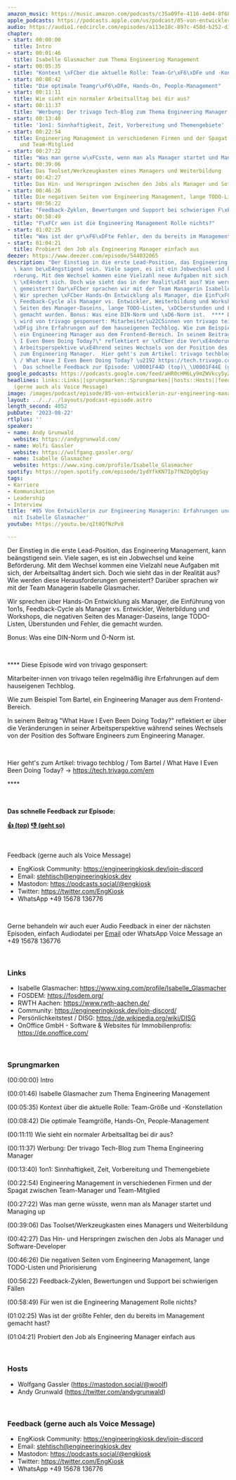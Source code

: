 ```yaml
---
amazon_music: https://music.amazon.com/podcasts/c35a09fe-4116-4e04-8f68-77d61b112e46/episodes/acefa9c0-df46-497a-be39-470a4fdd2bef/engineering-kiosk-85-von-entwicklerin-zur-engineering-managerin-erfahrungen-und-learnings-mit-isabelle-glasmacher
apple_podcasts: https://podcasts.apple.com/us/podcast/85-von-entwicklerin-zur-engineering-managerin-erfahrungen/id1603082924?i=1000625211457&uo=4
audio: https://audio1.redcircle.com/episodes/a113e18c-897c-458d-b252-d305aa8de90c/stream.mp3
chapter:
- start: 00:00:00
  title: Intro
- start: 00:01:46
  title: Isabelle Glasmacher zum Thema Engineering Management
- start: 00:05:35
  title: "Kontext \xFCber die aktuelle Rolle: Team-Gr\xF6\xDFe und -Konstellation"
- start: 00:08:42
  title: "Die optimale Teamgr\xF6\xDFe, Hands-On, People-Management"
- start: 00:11:11
  title: Wie sieht ein normaler Arbeitsalltag bei dir aus?
- start: 00:11:37
  title: 'Werbung: Der trivago Tech-Blog zum Thema Engineering Manager'
- start: 00:13:40
  title: '1on1: Sinnhaftigkeit, Zeit, Vorbereitung und Themengebiete'
- start: 00:22:54
  title: Engineering Management in verschiedenen Firmen und der Spagat zwischen Team-Manager
    und Team-Mitglied
- start: 00:27:22
  title: "Was man gerne w\xFCsste, wenn man als Manager startet und Managing up"
- start: 00:39:06
  title: Das Toolset/Werkzeugkasten eines Managers und Weiterbildung
- start: 00:42:27
  title: Das Hin- und Herspringen zwischen den Jobs als Manager und Software-Developer
- start: 00:46:26
  title: Die negativen Seiten vom Engineering Management, lange TODO-Listen und Priorisierung
- start: 00:56:22
  title: "Feedback-Zyklen, Bewertungen und Support bei schwierigen F\xE4llen"
- start: 00:58:49
  title: "F\xFCr wen ist die Engineering Management Rolle nichts?"
- start: 01:02:25
  title: "Was ist der gr\xF6\xDFte Fehler, den du bereits im Management gemacht hast?"
- start: 01:04:21
  title: Probiert den Job als Engineering Manager einfach aus
deezer: https://www.deezer.com/episode/544032065
description: "Der Einstieg in die erste Lead-Position, das Engineering Management,\
  \ kann be\xE4ngstigend sein. Viele sagen, es ist ein Jobwechsel und keine Bef\xF6\
  rderung. Mit dem Wechsel kommen eine Vielzahl neue Aufgaben mit sich, der Arbeitsalltag\
  \ \xE4ndert sich. Doch wie sieht das in der Realit\xE4t aus? Wie werden diese Herausforderungen\
  \ gemeistert? Dar\xFCber sprachen wir mit der Team Managerin Isabelle Glasmacher.\
  \ Wir sprechen \xFCber Hands-On Entwicklung als Manager, die Einf\xFChrung von 1on1s,\
  \ Feedback-Cycle als Manager vs. Entwickler, Weiterbildung und Workshops, die negativen\
  \ Seiten des Manager-Daseins, lange TODO-Listen, \xDCberstunden und Fehler, die\
  \ gemacht wurden. Bonus: Was eine DIN-Norm und \xD6-Norm ist.  **** Diese Episode\
  \ wird von trivago gesponsert: Mitarbeiter\u22C5innen von trivago teilen regelm\xE4\
  \xDFig ihre Erfahrungen auf dem hauseigenen Techblog. Wie zum Beispiel Tom Bartel,\
  \ ein Engineering Manager aus dem Frontend-Bereich. In seinem Beitrag \"What Have\
  \ I Even Been Doing Today?\" reflektiert er \xFCber die Ver\xE4nderungen in seiner\
  \ Arbeitsperspektive w\xE4hrend seines Wechsels von der Position des Software Engineers\
  \ zum Engineering Manager.  Hier geht's zum Artikel: trivago techblog / Tom Bartel\
  \ / What Have I Even Been Doing Today? \u2192 https://tech.trivago.com/em\_ ****\
  \  Das schnelle Feedback zur Episode: \U0001F44D (top)\_\U0001F44E (geht so)"
google_podcasts: https://podcasts.google.com/feed/aHR0cHM6Ly9mZWVkcy5yZWRjaXJjbGUuY29tLzBlY2ZkZmQ3LWZkYTEtNGMzZC05NTE1LTQ3NjcyN2Y5ZGY1ZQ/episode/YWZjYWJlYzktODc4OS00YzdlLTllZmMtODlhN2ViYmQxMTFi?sa=X&ved=2ahUKEwiRmeqmsu-AAxWwOlkFHe1vDCIQkfYCegQIARAF
headlines: links::Links||sprungmarken::Sprungmarken||hosts::Hosts||feedback-gerne-auch-als-voice-message::Feedback
  (gerne auch als Voice Message)
image: /images/podcast/episode/85-von-entwicklerin-zur-engineering-managerin-erfahrungen-und-learnings-mit-isabelle-glasmacher.jpg
layout: ../../../layouts/podcast-episode.astro
length_second: 4052
pubDate: '2023-08-22'
rtlplus: ''
speaker:
- name: Andy Grunwald
  website: https://andygrunwald.com/
- name: Wolfi Gassler
  website: https://wolfgang.gassler.org/
- name: Isabelle Glasmacher
  website: https://www.xing.com/profile/Isabelle_Glasmacher
spotify: https://open.spotify.com/episode/1ydYfkKN7Ip7fNZOgQgSqy
tags:
- Karriere
- Kommunikation
- Leadership
- Interview
title: '#85 Von Entwicklerin zur Engineering Managerin: Erfahrungen und Learnings
  mit Isabelle Glasmacher'
youtube: https://youtu.be/qIt0QfNzPv8

---
```

<p>Der Einstieg in die erste Lead-Position, das Engineering Management, kann beängstigend sein. Viele sagen, es ist ein Jobwechsel und keine Beförderung. Mit dem Wechsel kommen eine Vielzahl neue Aufgaben mit sich, der Arbeitsalltag ändert sich. Doch wie sieht das in der Realität aus? Wie werden diese Herausforderungen gemeistert? Darüber sprachen wir mit der Team Managerin Isabelle Glasmacher.</p><p>Wir sprechen über Hands-On Entwicklung als Manager, die Einführung von 1on1s, Feedback-Cycle als Manager vs. Entwickler, Weiterbildung und Workshops, die negativen Seiten des Manager-Daseins, lange TODO-Listen, Überstunden und Fehler, die gemacht wurden.</p><p>Bonus: Was eine DIN-Norm und Ö-Norm ist.</p><p><br></p><p>**** Diese Episode wird von trivago gesponsert:</p><p>Mitarbeiter⋅innen von trivago teilen regelmäßig ihre Erfahrungen auf dem hauseigenen Techblog.</p><p>Wie zum Beispiel Tom Bartel, ein Engineering Manager aus dem Frontend-Bereich.</p><p>In seinem Beitrag &#34;What Have I Even Been Doing Today?&#34; reflektiert er über die Veränderungen in seiner Arbeitsperspektive während seines Wechsels von der Position des Software Engineers zum Engineering Manager.</p><p><br></p><p>Hier geht&#39;s zum Artikel: trivago techblog / Tom Bartel / What Have I Even Been Doing Today? → <a href="https://tech.trivago.com/em" rel="nofollow">https://tech.trivago.com/em</a> </p><p>****</p><p><br></p><p><strong>Das schnelle Feedback zur Episode:</strong></p><p><a href="https://api.openpodcast.dev/feedback/85/upvote" rel="nofollow"><strong>👍 (top)</strong></a><strong> </strong><a href="https://api.openpodcast.dev/feedback/85/downvote" rel="nofollow"><strong>👎 (geht so)</strong></a></p><p><br></p><p>Feedback (gerne auch als Voice Message)</p><ul><li>EngKiosk Community: <a href="https://engineeringkiosk.dev/join-discord">https://engineeringkiosk.dev/join-discord</a> </li><li>Email: <a href="mailto:stehtisch@engineeringkiosk.dev" rel="nofollow">stehtisch@engineeringkiosk.dev</a></li><li>Mastodon: <a href="https://podcasts.social/@engkiosk" rel="nofollow">https://podcasts.social/@engkiosk</a></li><li>Twitter: <a href="https://twitter.com/EngKiosk" rel="nofollow">https://twitter.com/EngKiosk</a></li><li>WhatsApp +49 15678 136776</li></ul><p><br></p><p>Gerne behandeln wir auch euer Audio Feedback in einer der nächsten Episoden, einfach Audiodatei per <a href="https://engineeringkiosk.dev/kontakt/">Email</a> oder WhatsApp Voice Message an +49 15678 136776</p><p><br></p><h3 id="links">Links</h3><ul><li>Isabelle Glasmacher: <a href="https://www.xing.com/profile/Isabelle_Glasmacher" rel="nofollow">https://www.xing.com/profile/Isabelle_Glasmacher</a> </li><li>FOSDEM: <a href="https://fosdem.org/" rel="nofollow">https://fosdem.org/</a></li><li>RWTH Aachen: <a href="https://www.rwth-aachen.de/" rel="nofollow">https://www.rwth-aachen.de/</a></li><li>Community: <a href="https://engineeringkiosk.dev/join-discord/">https://engineeringkiosk.dev/join-discord/</a></li><li>Persönlichkeitstest / DISG: <a href="https://de.wikipedia.org/wiki/DISG" rel="nofollow">https://de.wikipedia.org/wiki/DISG</a></li><li>OnOffice GmbH - Software &amp; Websites für Immobilienprofis: <a href="https://de.onoffice.com/" rel="nofollow">https://de.onoffice.com/</a></li></ul><p><br></p><h3 id="sprungmarken">Sprungmarken</h3><p>(00:00:00) Intro</p><p>(00:01:46) Isabelle Glasmacher zum Thema Engineering Management</p><p>(00:05:35) Kontext über die aktuelle Rolle: Team-Größe und -Konstellation</p><p>(00:08:42) Die optimale Teamgröße, Hands-On, People-Management</p><p>(00:11:11) Wie sieht ein normaler Arbeitsalltag bei dir aus?</p><p>(00:11:37) Werbung: Der trivago Tech-Blog zum Thema Engineering Manager</p><p>(00:13:40) 1on1: Sinnhaftigkeit, Zeit, Vorbereitung und Themengebiete</p><p>(00:22:54) Engineering Management in verschiedenen Firmen und der Spagat zwischen Team-Manager und Team-Mitglied</p><p>(00:27:22) Was man gerne wüsste, wenn man als Manager startet und Managing up</p><p>(00:39:06) Das Toolset/Werkzeugkasten eines Managers und Weiterbildung</p><p>(00:42:27) Das Hin- und Herspringen zwischen den Jobs als Manager und Software-Developer</p><p>(00:46:26) Die negativen Seiten vom Engineering Management, lange TODO-Listen und Priorisierung</p><p>(00:56:22) Feedback-Zyklen, Bewertungen und Support bei schwierigen Fällen</p><p>(00:58:49) Für wen ist die Engineering Management Rolle nichts?</p><p>(01:02:25) Was ist der größte Fehler, den du bereits im Management gemacht hast?</p><p>(01:04:21) Probiert den Job als Engineering Manager einfach aus</p><p><br></p><h3 id="hosts">Hosts</h3><ul><li>Wolfgang Gassler (<a href="https://mastodon.social/@woolf" rel="nofollow">https://mastodon.social/@woolf</a>)</li><li>Andy Grunwald (<a href="https://twitter.com/andygrunwald" rel="nofollow">https://twitter.com/andygrunwald</a>)</li></ul><p><br></p><h3 id="feedback-gerne-auch-als-voice-message">Feedback (gerne auch als Voice Message)</h3><ul><li>EngKiosk Community: <a href="https://engineeringkiosk.dev/join-discord">https://engineeringkiosk.dev/join-discord</a> </li><li>Email: <a href="mailto:stehtisch@engineeringkiosk.dev" rel="nofollow">stehtisch@engineeringkiosk.dev</a></li><li>Mastodon: <a href="https://podcasts.social/@engkiosk" rel="nofollow">https://podcasts.social/@engkiosk</a></li><li>Twitter: <a href="https://twitter.com/EngKiosk" rel="nofollow">https://twitter.com/EngKiosk</a></li><li>WhatsApp +49 15678 136776</li></ul>
